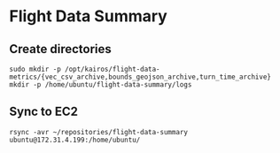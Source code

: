 # Flight Data Summary

## Create directories
`sudo mkdir -p /opt/kairos/flight-data-metrics/{vec_csv_archive,bounds_geojson_archive,turn_time_archive}`
`mkdir -p /home/ubuntu/flight-data-summary/logs`


## Sync to EC2
`rsync -avr ~/repositories/flight-data-summary ubuntu@172.31.4.199:/home/ubuntu/`
